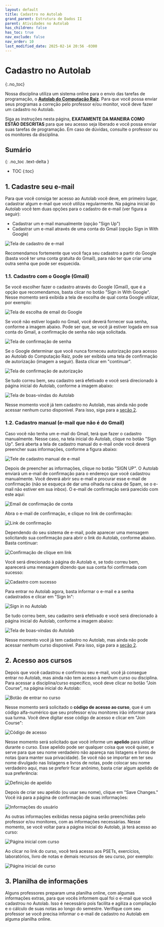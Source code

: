 ```yaml
---
layout: default
title: Cadastro no Autolab
grand_parent: Estrutura de Dados II
parent: Atividades no Autolab
has_children: false
has_toc: true
nav_exclude: false
nav_order: 10
last_modified_date: 2025-02-14 20:56 -0300
---
```


# Cadastro no Autolab
{:.no_toc}

Nossa disciplina utiliza um sistema online para o envio das tarefas de
programação, o [**Autolab do Computação
Raiz**](https://autolab.computacaoraiz.com.br). Para que você possa enviar seus
programas a correção pelo professor e/ou monitor, você deve fazer um cadastro no
Autolab.

Siga as instruções nesta página, **EXATAMENTE DA MANEIRA COMO ESTÃO DESCRITAS**
para que seu acesso seja liberado e você possa enviar suas tarefas de
programação. Em caso de dúvidas, consulte o professor ou os monitores da
disciplina.

## Sumário
{: .no_toc .text-delta }

* TOC
{:toc}


## 1. Cadastre seu e-mail

Para que você consiga ter acesso ao Autolab você deve, em primeiro lugar,
cadastrar algum e-mail que você utiliza regularmente. Na página inicial do
Autolab você tem duas opções para o cadastro de e-mail (ver figura a seguir):

* Cadastrar um e-mail manualmente (opção "Sign Up")
* Cadastrar um e-mail através de uma conta do Gmail (opção Sign in With Google)

![Tela de cadastro de e-mail](/assets/images/autolab/email1.png)

Recomendamos fortemente que você faça seu cadastro a partir do Google (basta
você ter uma conta gratuita do Gmail), para não ter que criar uma outra senha
que pode ser esquecida.

### 1.1. Cadastro com o Google (Gmail)

Se você escolher fazer o cadastro através do Google (Gmail), que é a opção que
recomendamos, basta clicar no botão "Sign in With Google". Nesse momento será
exibida a tela de escolha de qual conta Google utilizar, por exemplo:

![Tela de escolha de email do Google](/assets/images/autolab/email2.png)

Se você não estiver logado no Gmail, você deverá fornecer sua senha, conforme a
imagem abaixo. Pode ser que, se você já estiver logada em sua conta do Gmail, a
confirmação de senha não seja solicitada.

![Tela de confirmação de senha](/assets/images/autolab/email3.png)

Se o Google determinar que você nunca forneceu autorização para acesso ao
Autolab do Computação Raiz, pode ser exibida uma tela de confirmação de
autorização (imagem a seguir). Basta clicar em "continuar".

![Tela de confirmação de autorização](/assets/images/autolab/email4.png)

Se tudo correu bem, seu cadastro será efetivado e você será direcionado à página
inicial do Autolab, conforme a imagem abaixo:

![Tela de boas-vindas do Autolab](/assets/images/autolab/email5.png)

Nesse momento você já tem cadastro no Autolab, mas ainda não pode acessar nenhum
curso disponível. Para isso, siga para a [seção 2](#acesso-aos-cursos).

### 1.2. Cadastro manual (e-mail que não é do Gmail)

Caso você não tenha um e-mail do Gmail, terá que fazer o cadastro
manualmente. Nesse caso, na tela inicial do Autolab, clique no botão "Sign
Up". Será aberta a tela de cadastro manual do e-mail onde você deverá preencher
suas informações, conforme a figura abaixo:

![Tele de cadastro manual de e-mail](/assets/images/autolab/email6.png)

Depois de preencher as informações, clique no botão "SIGN UP". O Autolab enviará
um e-mail de confirmação para o endereço que você cadastrou manualmente. Você
deverá abrir seu e-mail e procurar esse e-mail de confirmação (não se esqueça de
dar uma olhada na caixa de Spam, se o e-mail não estiver em sua inbox). O e-mail
de confirmação será parecido com este aqui:

![Email de confirmação de conta](/assets/images/autolab/email7.png)

Abra o e-mail de confirmação, e clique no link de confirmação:

![Link de confirmação](/assets/images/autolab/email8.png)

Dependendo do seu sistema de e-mail, pode aparecer uma mensagem solicitando sua
confirmação para abrir o link do Autolab, conforme abaixo. Basta continuar:

![Confirmação de clique em link](/assets/images/autolab/email9.png)

Você será direcionado à página do Autolab e, se todo correu bem, aparecerá uma
mensagem dizendo que sua conta foi confirmada com sucesso:

![Cadastro com sucesso](/assets/images/autolab/email10.png)

Para entrar no Autolab agora, basta informar o e-mail e a senha cadastrados e
clicar em "Sign In":

![Sign in no Autolab](/assets/images/autolab/email11.png)

Se tudo correu bem, seu cadastro será efetivado e você será direcionado à página
inicial do Autolab, conforme a imagem abaixo:

![Tela de boas-vindas do Autolab](/assets/images/autolab/email5.png)

Nesse momento você já tem cadastro no Autolab, mas ainda não pode acessar nenhum
curso disponível. Para isso, siga para a [seção 2](#acesso-aos-cursos).

## 2. Acesso aos cursos

Depois que você cadastrou e confirmou seu e-mail, você já consegue entrar no
Autolab, mas ainda não tem acesso à nenhum curso ou disciplina. Para acessar a
disciplina/curso específico, você deve clicar no botão "Join Course", na página
inicial do Autolab:

![Botão de entrar no curso](/assets/images/autolab/curso1.png)

Nesse momento será solicitado o **código de acesso ao curso**, que é um código
alfa-numérico que seu professor e/ou monitores irão informar para sua
turma. Você deve digitar esse código de acesso e clicar em "Join Course":

![Código de acesso](/assets/images/autolab/curso2.png)

Nesse momento será solicitado que você informe um **apelido** para utilizar
durante o curso. Esse apelido pode ser qualquer coisa que você quiser, e serve
para que seu nome verdadeiro não apareça nas listagens e livros de notas (para
manter sua privacidade). Se você não se importar em ter seu nome divulgado nas
listagens e livros de notas, pode colocar seu nome verdadeiro aqui, mas se
preferir ficar anônimo, basta criar algum apelido de sua preferência:

![Definição de apelido](/assets/images/autolab/curso3.png)

Depois de criar seu apelido (ou usar seu nome), clique em "Save Changes." Você
irá para a página de confirmação de suas informações:

![Informações do usuário](/assets/images/autolab/curso4.png)

As outras informações exibidas nessa página serão preenchidas pelo professor
e/ou monitores, com as informações necessárias. Nesse momento, se você voltar
para a página inicial do Autolab, já terá acesso ao curso:

![Página inicial com curso](/assets/images/autolab/curso5.png)

Ao clicar no link do curso, você terá acesso aos PSETs, exercícios,
laboratórios, livro de notas e demais recursos de seu curso, por exemplo:

![Página inicial de curso](/assets/images/autolab/curso6.png)

## 3. Planilha de informações

Alguns professores preparam uma planilha online, com algumas informações extras,
para que vocês informem qual foi o e-mail que você cadastrou no Autolab. Isso é
necessário pois facilita e agiliza a compilação e o cálculo de suas notas ao
longo do semestre. Verifique com seu professor se você precisa informar o e-mail
de cadastro no Autolab em alguma planilha online.
